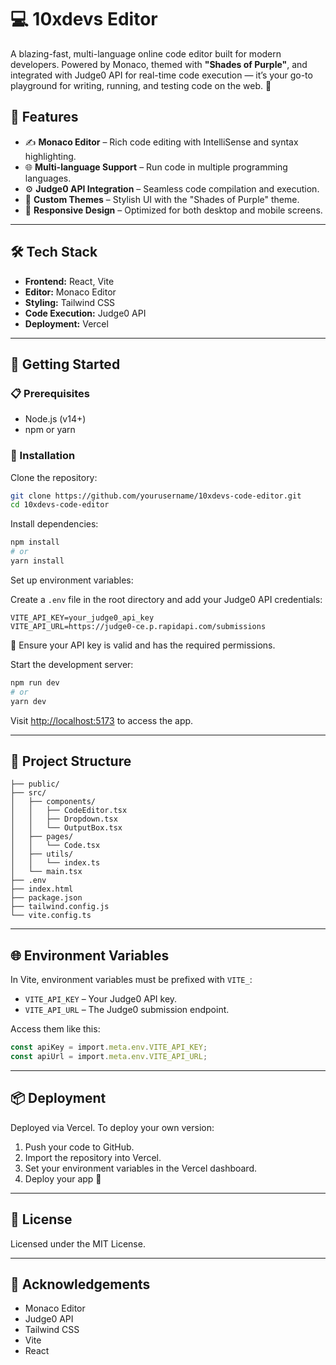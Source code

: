 
# 💻 10xdevs Editor

A blazing-fast, multi-language online code editor built for modern developers. Powered by Monaco, themed with **"Shades of Purple"**, and integrated with Judge0 API for real-time code execution — it’s your go-to playground for writing, running, and testing code on the web. 🚀


## 🚀 Features

- ✍️ **Monaco Editor** – Rich code editing with IntelliSense and syntax highlighting.  
- 🌐 **Multi-language Support** – Run code in multiple programming languages.  
- ⚙️ **Judge0 API Integration** – Seamless code compilation and execution.  
- 🎨 **Custom Themes** – Stylish UI with the "Shades of Purple" theme.  
- 📱 **Responsive Design** – Optimized for both desktop and mobile screens.  

---

## 🛠️ Tech Stack

- **Frontend:** React, Vite  
- **Editor:** Monaco Editor  
- **Styling:** Tailwind CSS  
- **Code Execution:** Judge0 API  
- **Deployment:** Vercel  

---

## 🧪 Getting Started

### 📋 Prerequisites

- Node.js (v14+)  
- npm or yarn  

### 🔧 Installation

Clone the repository:

```bash
git clone https://github.com/yourusername/10xdevs-code-editor.git
cd 10xdevs-code-editor
````

Install dependencies:

```bash
npm install
# or
yarn install
```

Set up environment variables:

Create a `.env` file in the root directory and add your Judge0 API credentials:

```env
VITE_API_KEY=your_judge0_api_key
VITE_API_URL=https://judge0-ce.p.rapidapi.com/submissions
```

🔐 Ensure your API key is valid and has the required permissions.

Start the development server:

```bash
npm run dev
# or
yarn dev
```

Visit [http://localhost:5173](http://localhost:5173) to access the app.

---

## 🧩 Project Structure

```
├── public/
├── src/
│   ├── components/
│   │   ├── CodeEditor.tsx
│   │   ├── Dropdown.tsx
│   │   └── OutputBox.tsx
│   ├── pages/
│   │   └── Code.tsx
│   ├── utils/
│   │   └── index.ts
│   └── main.tsx
├── .env
├── index.html
├── package.json
├── tailwind.config.js
└── vite.config.ts
```

---

## 🌐 Environment Variables

In Vite, environment variables must be prefixed with `VITE_`:

* `VITE_API_KEY` – Your Judge0 API key.
* `VITE_API_URL` – The Judge0 submission endpoint.

Access them like this:

```ts
const apiKey = import.meta.env.VITE_API_KEY;
const apiUrl = import.meta.env.VITE_API_URL;
```

---

## 📦 Deployment

Deployed via Vercel. To deploy your own version:

1. Push your code to GitHub.
2. Import the repository into Vercel.
3. Set your environment variables in the Vercel dashboard.
4. Deploy your app 🚀

---

## 📄 License

Licensed under the MIT License.

---

## 🙌 Acknowledgements

* Monaco Editor
* Judge0 API
* Tailwind CSS
* Vite
* React

